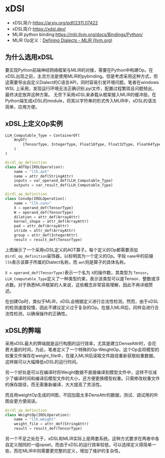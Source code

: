 # xDSl

* xDSL简介:https://arxiv.org/pdf/2311.07422
* xDSL简介:https://xdsl.dev/
* MLIR python binding:https://mlir.llvm.org/docs/Bindings/Python/
* MLIR Op定义：[Defining Dialects - MLIR (llvm.org)](https://mlir.llvm.org/docs/DefiningDialects/)

## 为什么选用xDSL

要实现Python前端神经网络框架与MLIR的对接，需要在Python中构建Op。在xDSL出现之前，主流方法是使用MLIR的pybinding。但是考虑采用这种方式，但这需要导出自定义Dialect的C语言API，同时容易引发环境问题。笔者在windows WSL 上采用，发现运行环境无法正确识别.pyi文件，配置过程繁琐且问题频出，最终决定放弃这种方案。
无奈下采用xDSL来承载从框架接入MLIR的缓冲层。在Python端生成xDSL的module，将其以字符串的形式传入MLIR中，xDSL的语法简单，应用方便。

## xDSL上定义Op实例

```python
LLH_Computable_Type = ContainerOf(
    AnyOf(
        [TensorType, IntegerType, Float16Type, Float32Type, Float64Type, BFloat16Type]
    )
)

@irdl_op_definition
class AOTOp(IRDLOperation):
    name = "llh.aot"
    name = attr_def(StringAttr)
    inputs = var_operand_def(LLH_Computable_Type)
    outputs = var_result_def(LLH_Computable_Type)

@irdl_op_definition
class ConvOp(IRDLOperation):
    name = "llh.conv"
    X = operand_def(TensorType)
    W = operand_def(TensorType)
    dilation = attr_def(ArrayAttr)
    kernel_shape = attr_def(ArrayAttr)
    pad = attr_def(ArrayAttr)
    stride = attr_def(ArrayAttr)
    group = attr_def(IntegerAttr)
    result = result_def(TensorType)
```

上图展示了一个采用xDSL定义的AOT算子。每个定义的Op都需要添加`@irdl_op_definition`装饰器，以标明其为一个定义的Op。字段 `name`中的前缀 `llh`表示该算子所属的Dialect名称，而 `aot`则是算子的具体名称。

`X = operand_def(TensorType)`表示一个名为 `X`的操作数，其类型为 `Tensor`。`LLH_Computable_Type`定义了一种类型约束，表示该类型可以是Tensor、整数或浮点数。对于熟悉MLIR框架的人来说，这些概念非常容易理解，因此不再详细赘述。

在创建Op时，类似于MLIR，xDSL会根据定义进行合法性检测。然而，由于xDSL的检测速度较慢，因此不建议定义过于复杂的Op。在接入MLIR后，同样会进行合法性检测，以确保操作的正确性。

## xDSL的弊端

采用xDSL最大的弊端就是运行构图的运行效率，尤其是建立DenseAttr时，会花费大量的时间，为此，笔者定义了一个特殊的Op-WeightOp，这个Op会将模型的权重文件保存在weight_file中，在接入MLIR后读取文件路径重新获取权重数据。这样做可以大幅降低xDSL的运行时间。

另一个好处是可以在编译时将Weight数据不直接编译到模型文件中，这样不仅减少了编译时间和编译后模型文件的大小，还方便更换模型权重。只需修改权重文件的保存路径，而无需重新编译，大大提高了灵活性。

而且用weightOp生成的IR图，不回加载太多DensAttr的数据，测试、调试用的IR图会更方便阅读。

```python
@irdl_op_definition
class WeightOp(IRDLOperation):
    name = "llh.weight"
    weight_file = attr_def(StringAttr)
    result = result_def(TensorType)
```

另一个不足之处在于，xDSL和MLIR实际上是两套系统。这种方式要求在两者中各自定义相同的一组opset，而由于xDSL的运行效率较低，可以选择定义得简单一些，而在MLIR中则需要更完整的定义，增加了维护的复杂性。
